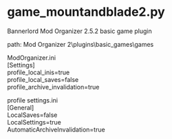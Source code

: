 # game_mountandblade2.py
Bannerlord Mod Organizer 2.5.2 basic game plugin  

path: Mod Organizer 2\plugins\basic_games\games 
 

ModOrganizer.ini  
[Settings]  
profile_local_inis=true  
profile_local_saves=false  
profile_archive_invalidation=true   

profile settings.ini  
[General]  
LocalSaves=false  
LocalSettings=true  
AutomaticArchiveInvalidation=true  
